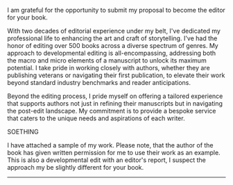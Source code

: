 I am grateful for the opportunity to submit my proposal to become the editor for your book.

With two decades of editorial experience under my belt, I've dedicated my professional life to enhancing the art and craft of storytelling. I've had the honor of editing over 500 books across a diverse spectrum of genres. My approach to developmental editing is all-encompassing, addressing both the macro and micro elements of a manuscript to unlock its maximum potential. I take pride in working closely with authors, whether they are publishing veterans or navigating their first publication, to elevate their work beyond standard industry benchmarks and reader anticipations.

Beyond the editing process, I pride myself on offering a tailored experience that supports authors not just in refining their manuscripts but in navigating the post-edit landscape. My commitment is to provide a bespoke service that caters to the unique needs and aspirations of each writer.

SOETHING

I have attached a sample of my work. Please note, that the author of the book has given written permission for me to use their work as an example. This is also a developmental edit with an editor's report, I suspect the approach my be slightly different for your book. 






---

